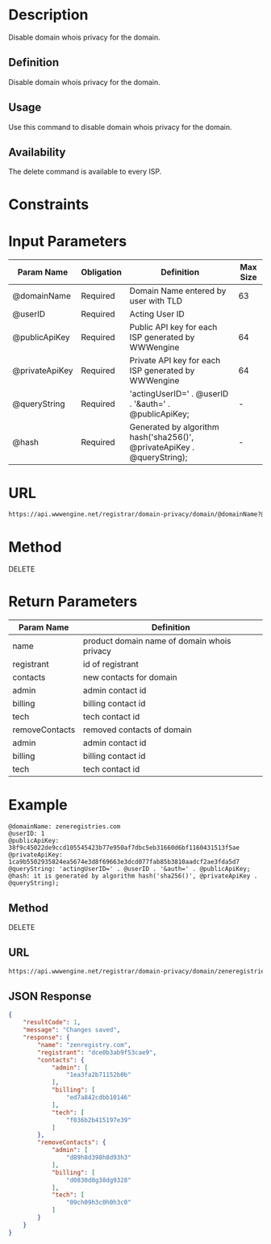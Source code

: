Description
=============
Disable domain whois privacy for the domain.

Definition
------------
Disable domain whois privacy for the domain.

Usage
------------
Use this command to disable domain whois privacy for the domain.

Availability
-------------
The delete command is available to every ISP.

Constraints
=============

Input Parameters
=================
| Param Name | Obligation | Definition | Max Size |
| ------------- | ------------- | ------------- | ------------- |
| @domainName | Required | Domain Name entered by user with TLD | 63 |
| @userID | Required | Acting User ID | |
| @publicApiKey | Required | Public API key for each ISP generated by WWWengine | 64 |
| @privateApiKey | Required | Private API key for each ISP generated by WWWengine | 64 |
| @queryString | Required | 'actingUserID=' . @userID . '&auth=' . @publicApiKey; | - |
| @hash | Required | Generated by algorithm hash('sha256()', @privateApiKey . @queryString); | - |

URL
===========
```html
https://api.wwwengine.net/registrar/domain-privacy/domain/@domainName?@queryString&hash=@hash
```
Method
========
DELETE

Return Parameters
=================
| Param Name| Definition |
| ------------- | ------------- |
| name | product domain name of domain whois privacy |
| registrant | id of registrant |
| contacts | new contacts for domain |
| admin | admin contact id |
| billing | billing contact id |
| tech | tech contact id |
| removeContacts | removed contacts of domain |
| admin | admin contact id |
| billing | billing contact id |
| tech | tech contact id |

Example
=========
````
@domainName: zeneregistries.com
@userID: 1
@publicApiKey: 38f9c45022de9ccd105545423b77e950af7dbc5eb31660d6bf1160431513f5ae
@privateApiKey: 1ca9b5502935824ea5674e3d8f69663e3dcd077fab85b3810aadcf2ae3fda5d7
@queryString: 'actingUserID=' . @userID . '&auth=' . @publicApiKey;
@hash: it is generated by algorithm hash('sha256()', @privateApiKey . @queryString);
````
Method
----------

DELETE

URL
----------

````html
https://api.wwwengine.net/registrar/domain-privacy/domain/zeneregistries.com?actingUserID=1&auth=38f9c45022de9ccd105545423b77e950af7dbc5eb31660d6bf1160431513f5ae&hash=1ca9b5502935824ea5674e3d8f69663e3dcd077fab85b3810aadcf2ae3fda5d7
````
JSON Response
--------------------

````json
{
    "resultCode": 1,
    "message": "Changes saved",
    "response": {
        "name": "zenregistry.com",
		"registrant": "dce0b3ab9f53cae9",
		"contacts": {
			"admin": [
				"1ea3fa2b71152b0b"
			],
			"billing": [
				"ed7a842cdbb10146"
			],
			"tech": [
				"f036b2b415197e39"
			]
		},
        "removeContacts": {
			"admin": [
				"d89h8d398h8d93h3"
			],
			"billing": [
				"d0830d8g38dg9328"
			],
			"tech": [
				"09ch09h3c0h0h3c0"
			]
		}
    }
}
````
